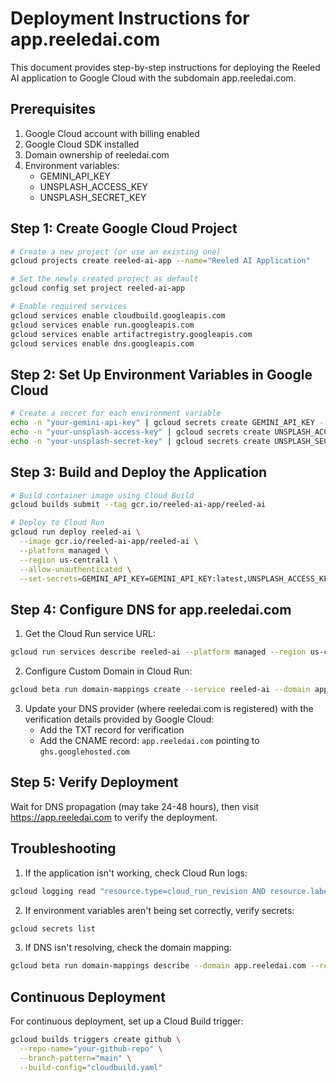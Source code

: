 # Deployment Instructions for app.reeledai.com

This document provides step-by-step instructions for deploying the Reeled AI application to Google Cloud with the subdomain app.reeledai.com.

## Prerequisites

1. Google Cloud account with billing enabled
2. Google Cloud SDK installed
3. Domain ownership of reeledai.com
4. Environment variables:
   - GEMINI_API_KEY
   - UNSPLASH_ACCESS_KEY
   - UNSPLASH_SECRET_KEY

## Step 1: Create Google Cloud Project

```bash
# Create a new project (or use an existing one)
gcloud projects create reeled-ai-app --name="Reeled AI Application"

# Set the newly created project as default
gcloud config set project reeled-ai-app

# Enable required services
gcloud services enable cloudbuild.googleapis.com
gcloud services enable run.googleapis.com
gcloud services enable artifactregistry.googleapis.com
gcloud services enable dns.googleapis.com
```

## Step 2: Set Up Environment Variables in Google Cloud

```bash
# Create a secret for each environment variable
echo -n "your-gemini-api-key" | gcloud secrets create GEMINI_API_KEY --data-file=-
echo -n "your-unsplash-access-key" | gcloud secrets create UNSPLASH_ACCESS_KEY --data-file=-
echo -n "your-unsplash-secret-key" | gcloud secrets create UNSPLASH_SECRET_KEY --data-file=-
```

## Step 3: Build and Deploy the Application

```bash
# Build container image using Cloud Build
gcloud builds submit --tag gcr.io/reeled-ai-app/reeled-ai

# Deploy to Cloud Run
gcloud run deploy reeled-ai \
  --image gcr.io/reeled-ai-app/reeled-ai \
  --platform managed \
  --region us-central1 \
  --allow-unauthenticated \
  --set-secrets=GEMINI_API_KEY=GEMINI_API_KEY:latest,UNSPLASH_ACCESS_KEY=UNSPLASH_ACCESS_KEY:latest,UNSPLASH_SECRET_KEY=UNSPLASH_SECRET_KEY:latest
```

## Step 4: Configure DNS for app.reeledai.com

1. Get the Cloud Run service URL:
```bash
gcloud run services describe reeled-ai --platform managed --region us-central1 --format="value(status.url)"
```

2. Configure Custom Domain in Cloud Run:
```bash
gcloud beta run domain-mappings create --service reeled-ai --domain app.reeledai.com --region us-central1
```

3. Update your DNS provider (where reeledai.com is registered) with the verification details provided by Google Cloud:
   - Add the TXT record for verification
   - Add the CNAME record: `app.reeledai.com` pointing to `ghs.googlehosted.com`

## Step 5: Verify Deployment

Wait for DNS propagation (may take 24-48 hours), then visit https://app.reeledai.com to verify the deployment.

## Troubleshooting

1. If the application isn't working, check Cloud Run logs:
```bash
gcloud logging read "resource.type=cloud_run_revision AND resource.labels.service_name=reeled-ai" --limit 20
```

2. If environment variables aren't being set correctly, verify secrets:
```bash
gcloud secrets list
```

3. If DNS isn't resolving, check the domain mapping:
```bash
gcloud beta run domain-mappings describe --domain app.reeledai.com --region us-central1
```

## Continuous Deployment

For continuous deployment, set up a Cloud Build trigger:

```bash
gcloud builds triggers create github \
  --repo-name="your-github-repo" \
  --branch-pattern="main" \
  --build-config="cloudbuild.yaml"
``` 